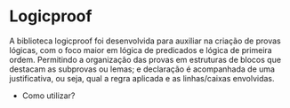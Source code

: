 # Logicproof
A biblioteca logicproof foi desenvolvida para auxiliar na criação de provas lógicas, com o foco maior em lógica de predicados e lógica de primeira ordem. Permitindo a organização das provas em estruturas de blocos que destacam as subprovas ou lemas; e declaração é acompanhada de uma justificativa, ou seja, qual a regra aplicada e as linhas/caixas envolvidas.

* Como utilizar?
